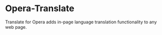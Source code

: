 Opera-Translate
===============

Translate for Opera adds in-page language translation functionality to any web page.
